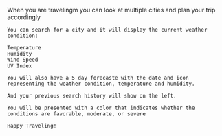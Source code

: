 When you are travelingm you can look at multiple cities 
and plan your trip accordingly


```
You can search for a city and it will display the current weather condition:

Temperature
Humidity
Wind Speed
UV Index

You will also have a 5 day forecaste with the date and icon representing the weather condition, temperature and humidity.

And your previous search history will show on the left.

You will be presented with a color that indicates whether the conditions are favorable, moderate, or severe

Happy Traveling!

```
